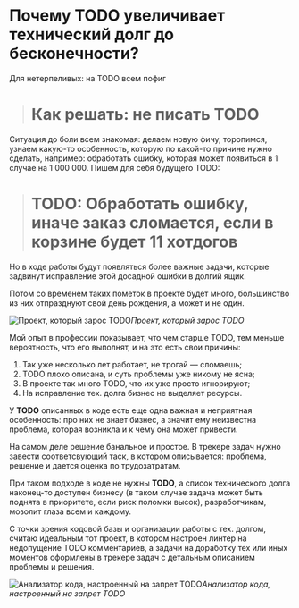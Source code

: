 
# Почему TODO увеличивает технический долг до бесконечности?

Для нетерпеливых: на TODO всем пофиг
> # Как решать: не писать **TODO**

Ситуация до боли всем знакомая: делаем новую фичу, торопимся, узнаем какую-то особенность, которую по какой-то причине нужно сделать, например: обработать ошибку, которая может появиться в 1 случае на 1 000 000. Пишем для себя будущего TODO:
> # TODO: Обработать ошибку, иначе заказ сломается, если в корзине будет 11 хотдогов

Но в ходе работы будут появляться более важные задачи, которые задвинут исправление этой досадной ошибки в долгий ящик.

Потом со временем таких пометок в проекте будет много, большинство из них отпразднуют свой день рождения, а может и не один.

![Проект, который зарос TODO](https://cdn-images-1.medium.com/max/2000/1*n7KsRVCMraJOr_iAe1A8Tg.png)*Проект, который зарос TODO*

Мой опыт в профессии показывает, что чем старше TODO, тем меньше вероятность, что его выполнят, и на это есть свои причины:
1. Так уже несколько лет работает, не трогай — сломаешь;
2. TODO плохо описана, и суть проблемы уже никому не ясна;
3. В проекте так много TODO, что их уже просто игнорируют;
4. На исправление тех. долга бизнес не выделяет ресурсы.

У **TODO** описанных в коде есть еще одна важная и неприятная особенность: про них не знает бизнес, а значит ему неизвестна проблема, которая возникла и к чему она может привести.

На самом деле решение банальное и простое. В трекере задач нужно завести соответсвующий таск, в котором описывается: проблема, решение и дается оценка по трудозатратам.

При таком подходе в коде не нужны **TODO**, а список технического долга наконец-то доступен бизнесу (в таком случае задача может быть поднята в приоритете, если риск поломки высок), разработчикам, мозолит глаза всем и каждому.

C точки зрения кодовой базы и организации работы с тех. долгом, считаю идеальным тот проект, в котором настроен линтер на недопущение TODO комментариев, а задачи на доработку тех или иных моментов оформлены в трекере задач с детальным описанием проблемы и решения.

![Анализатор кода, настроенный на запрет TODO](https://cdn-images-1.medium.com/max/2000/1*R2GOKPVEOUYnHDuoj9VEbA.png)*Анализатор кода, настроенный на запрет TODO*
